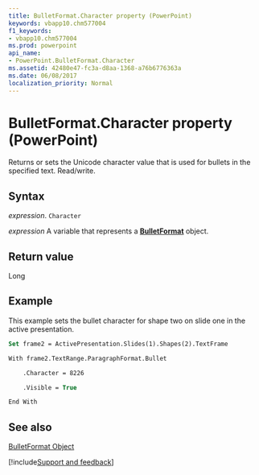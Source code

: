 ```yaml
---
title: BulletFormat.Character property (PowerPoint)
keywords: vbapp10.chm577004
f1_keywords:
- vbapp10.chm577004
ms.prod: powerpoint
api_name:
- PowerPoint.BulletFormat.Character
ms.assetid: 42480e47-fc3a-d8aa-1368-a76b6776363a
ms.date: 06/08/2017
localization_priority: Normal
---
```



# BulletFormat.Character property (PowerPoint)

Returns or sets the Unicode character value that is used for bullets in the specified text. Read/write.


## Syntax

_expression_. `Character`

_expression_ A variable that represents a **[BulletFormat](PowerPoint.BulletFormat.md)** object.


## Return value

Long


## Example

This example sets the bullet character for shape two on slide one in the active presentation.


```vb
Set frame2 = ActivePresentation.Slides(1).Shapes(2).TextFrame

With frame2.TextRange.ParagraphFormat.Bullet

    .Character = 8226

    .Visible = True

End With
```


## See also


[BulletFormat Object](PowerPoint.BulletFormat.md)

[!include[Support and feedback](~/includes/feedback-boilerplate.md)]